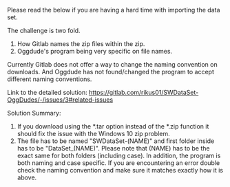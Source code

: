 Please read the below if you are having a hard time with importing the data set. 

The challenge is two fold.

1. How Gitlab names the zip files within the zip.
2. Oggdude's program being very specific on file names.

Currently Gitlab does not offer a way to change the naming convention on downloads. And Oggdude has not found/changed the program to accept different naming conventions.

Link to the detailed solution: https://gitlab.com/rikus01/SWDataSet-OggDudes/-/issues/3#related-issues

Solution Summary:

1. If you download using the \*.tar option instead of the \*.zip function it should fix the issue with the Windows 10 zip problem.
2. The file has to be named "SWDataSet-(NAME)" and first folder inside has to be "DataSet_(NAME)". Please note that (NAME) has to be the exact same for both folders (including case). In addition, the program is both naming and case specific. If you are encountering an error double check the naming convention and make sure it matches exactly how it is above. 

